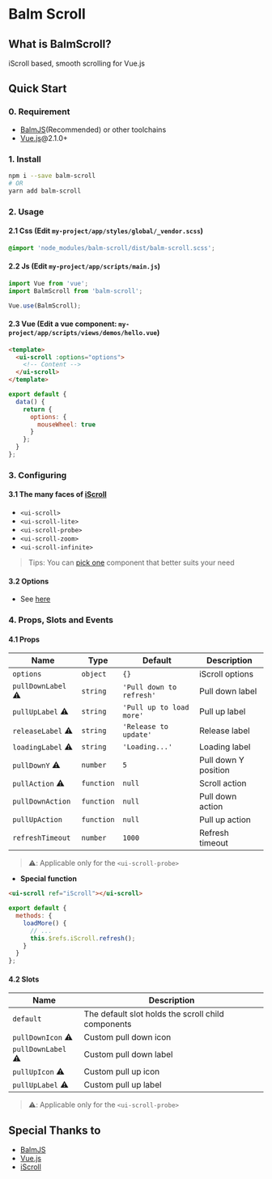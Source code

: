# Balm Scroll

## What is BalmScroll?

iScroll based, smooth scrolling for Vue.js

## Quick Start

### 0. Requirement

- [BalmJS](https://balmjs.com/)(Recommended) or other toolchains
- [Vue.js](https://vuejs.org/)@2.1.0+

### 1. Install

```sh
npm i --save balm-scroll
# OR
yarn add balm-scroll
```

### 2. Usage

#### 2.1 Css (Edit `my-project/app/styles/global/_vendor.scss`)

```css
@import 'node_modules/balm-scroll/dist/balm-scroll.scss';
```

#### 2.2 Js (Edit `my-project/app/scripts/main.js`)

```js
import Vue from 'vue';
import BalmScroll from 'balm-scroll';

Vue.use(BalmScroll);
```

#### 2.3 Vue (Edit a vue component: `my-project/app/scripts/views/demos/hello.vue`)

```html
<template>
  <ui-scroll :options="options">
    <!-- Content -->
  </ui-scroll>
</template>
```

```js
export default {
  data() {
    return {
      options: {
        mouseWheel: true
      }
    };
  }
};
```

### 3. Configuring

#### 3.1 The many faces of [iScroll](https://github.com/cubiq/iscroll/#the-many-faces-of-iscroll)

- `<ui-scroll>`
- `<ui-scroll-lite>`
- `<ui-scroll-probe>`
- `<ui-scroll-zoom>`
- `<ui-scroll-infinite>`

> Tips: You can [pick one](https://github.com/cubiq/iscroll/#the-many-faces-of-iscroll) component that better suits your need

#### 3.2 Options

- See [here](https://github.com/cubiq/iscroll/#configuring-the-iscroll)

### 4. Props, Slots and Events

#### 4.1 Props

| Name               | Type       | Default                  | Description          |
| ------------------ | ---------- | ------------------------ | -------------------- |
| `options`          | `object`   | `{}`                     | iScroll options      |
| `pullDownLabel` ⚠️ | `string`   | `'Pull down to refresh'` | Pull down label      |
| `pullUpLabel` ⚠️   | `string`   | `'Pull up to load more'` | Pull up label        |
| `releaseLabel` ⚠️  | `string`   | `'Release to update'`    | Release label        |
| `loadingLabel` ⚠️  | `string`   | `'Loading...'`           | Loading label        |
| `pullDownY` ⚠️     | `number`   | `5`                      | Pull down Y position |
| `pullAction` ⚠️    | `function` | `null`                   | Scroll action        |
| `pullDownAction`   | `function` | `null`                   | Pull down action     |
| `pullUpAction`     | `function` | `null`                   | Pull up action       |
| `refreshTimeout`   | `number`   | `1000`                   | Refresh timeout      |

> ⚠️: Applicable only for the `<ui-scroll-probe>`

- **Special function**

```html
<ui-scroll ref="iScroll"></ui-scroll>
```

```js
export default {
  methods: {
    loadMore() {
      // ...
      this.$refs.iScroll.refresh();
    }
  }
};
```

#### 4.2 Slots

| Name               | Description                                        |
| ------------------ | -------------------------------------------------- |
| `default`          | The default slot holds the scroll child components |
| `pullDownIcon` ⚠️  | Custom pull down icon                              |
| `pullDownLabel` ⚠️ | Custom pull down label                             |
| `pullUpIcon` ⚠️    | Custom pull up icon                                |
| `pullUpLabel` ⚠️   | Custom pull up label                               |

> ⚠️: Applicable only for the `<ui-scroll-probe>`

## Special Thanks to

- [BalmJS](https://balmjs.com/)
- [Vue.js](https://vuejs.org/)
- [iScroll](https://github.com/cubiq/iscroll/)
